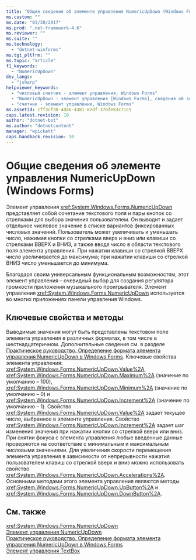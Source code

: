 ```yaml
---
title: "Общие сведения об элементе управления NumericUpDown (Windows Forms) | Microsoft Docs"
ms.custom: ""
ms.date: "03/30/2017"
ms.prod: ".net-framework-4.6"
ms.reviewer: ""
ms.suite: ""
ms.technology: 
  - "dotnet-winforms"
ms.tgt_pltfrm: ""
ms.topic: "article"
f1_keywords: 
  - "NumericUpDown"
dev_langs: 
  - "jsharp"
helpviewer_keywords: 
  - "числовый счетчик - элемент управления, Windows Forms"
  - "NumericUpDown - элемент управления [Windows Forms], сведения об элементе управления NumericUpDown"
  - "счетчик - элемент управления, Windows Forms"
ms.assetid: cff3cf30-4d46-4381-87df-37bfe83c71c5
caps.latest.revision: 10
author: "dotnet-bot"
ms.author: "dotnetcontent"
manager: "wpickett"
caps.handback.revision: 10
---
```

# Общие сведения об элементе управления NumericUpDown (Windows Forms)
Элемент управления <xref:System.Windows.Forms.NumericUpDown> представляет собой сочетание текстового поля и пары кнопок со стрелками для выбора значения пользователем.  Он выводит и задает отдельное числовое значение в списке вариантов фиксированных числовых значений.  Пользователь может увеличивать и уменьшать число, нажимая кнопки со стрелками вверх и вниз или клавиши со стрелками ВВЕРХ и ВНИЗ, а также вводя число в области текстового поля элемента управления.  При нажатии клавиши со стрелкой ВВЕРХ число увеличивается до максимума; при нажатии клавиши со стрелкой ВНИЗ число уменьшается до минимума.  
  
 Благодаря своим универсальным функциональным возможностям, этот элемент управления – очевидный выбор для создания регулятора громкости приложения музыкального проигрывателя.  Элемент управления <xref:System.Windows.Forms.NumericUpDown> используется во многих приложениях панели управления Windows.  
  
## Ключевые свойства и методы  
 Выводимые значения могут быть представлены текстовом поле элемента управления в различных форматах, в том числе в шестнадцатеричном.  Дополнительные сведения см. в разделе [Практическое руководство. Определение формата элемента управления NumericUpDown в Windows Forms](../../../../docs/framework/winforms/controls/how-to-set-the-format-for-the-windows-forms-numericupdown-control.md).  Ключевые свойства элемента управления: <xref:System.Windows.Forms.NumericUpDown.Value%2A>, <xref:System.Windows.Forms.NumericUpDown.Maximum%2A> \(значение по умолчанию – 100\), <xref:System.Windows.Forms.NumericUpDown.Minimum%2A> \(значение по умолчанию – 0\) и <xref:System.Windows.Forms.NumericUpDown.Increment%2A> \(значение по умолчанию – 1\).  Свойство <xref:System.Windows.Forms.NumericUpDown.Value%2A> задает текущее число, выбранное в элементе управления.  Свойство <xref:System.Windows.Forms.NumericUpDown.Increment%2A> задает шаг изменения значения при нажатии кнопки со стрелкой вверх или вниз.  При снятии фокуса с элемента управления любые введенные данные проверяются на соответствие с минимальным и максимальным числовыми значениями.  Для увеличения скорости перемещения элемента управления в зависимости от непрерывности нажатия пользователем клавиш со стрелкой вверх и вниз можно использовать свойство <xref:System.Windows.Forms.NumericUpDown.Accelerations%2A>.  Основными методами этого элемента управления являются методы <xref:System.Windows.Forms.NumericUpDown.UpButton%2A> и <xref:System.Windows.Forms.NumericUpDown.DownButton%2A>.  
  
## См. также  
 <xref:System.Windows.Forms.NumericUpDown>   
 [Элемент управления NumericUpDown](../../../../docs/framework/winforms/controls/numericupdown-control-windows-forms.md)   
 [Практическое руководство. Определение формата элемента управления NumericUpDown в Windows Forms](../../../../docs/framework/winforms/controls/how-to-set-the-format-for-the-windows-forms-numericupdown-control.md)   
 [Элемент управления TextBox](../../../../docs/framework/winforms/controls/textbox-control-windows-forms.md)